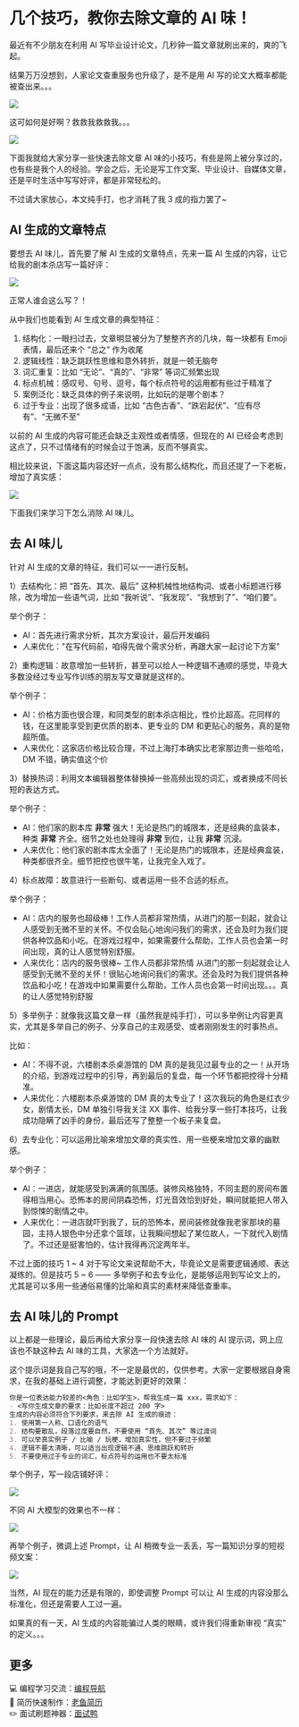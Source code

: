 # 几个技巧，教你去除文章的 AI 味！

最近有不少朋友在利用 AI 写毕业设计论文，几秒钟一篇文章就刷出来的，爽的飞起。

结果万万没想到，人家论文查重服务也升级了，是不是用 AI 写的论文大概率都能被查出来。。。

![](https://pic.yupi.icu/1/image-20250318131837094.png)

这可如何是好啊？救救我救救我。。。

![](https://pic.yupi.icu/1/image-20250318132050627.png)

下面我就给大家分享一些快速去除文章 AI 味的小技巧，有些是网上被分享过的，也有些是我个人的经验。学会之后，无论是写工作文案、毕业设计、自媒体文章，还是平时生活中写写好评，都是非常轻松的。

不过请大家放心，本文纯手打，也才消耗了我 3 成的指力罢了~

## AI 生成的文章特点

要想去 AI 味儿，首先要了解 AI 生成的文章特点，先来一篇 AI 生成的内容，让它给我的剧本杀店写一篇好评：

![](https://pic.yupi.icu/1/image-20250318132753154.png)

正常人谁会这么写？！

从中我们也能看到 AI 生成文章的典型特征：

1. 结构化：一眼扫过去，文章明显被分为了整整齐齐的几块，每一块都有 Emoji 表情，最后还来个 “总之” 作为收尾
2. 逻辑线性：缺乏跳跃性思维和意外转折，就是一顿无脑夸
3. 词汇重复：比如 “无论”、“真的”、“非常” 等词汇频繁出现
4. 标点机械：感叹号、句号、逗号，每个标点符号的运用都有些过于精准了
5. 案例泛化：缺乏具体的例子来说明，比如玩的是哪个剧本？
6. 过于专业：出现了很多成语，比如 “古色古香”、“跌宕起伏”、“应有尽有”、“无微不至”

以前的 AI 生成的内容可能还会缺乏主观性或者情感，但现在的 AI 已经会考虑到这点了，只不过情绪有的时候会过于饱满，反而不够真实。

相比较来说，下面这篇内容还好一点点，没有那么结构化，而且还提了一下老板，增加了真实感：

![](https://pic.yupi.icu/1/image-20250318133705736.png)

下面我们来学习下怎么消除 AI 味儿。

## 去 AI 味儿

针对 AI 生成的文章的特征，我们可以一一进行反制。

1）去结构化：把 “首先、其次、最后” 这种机械性地结构词、或者小标题进行移除，改为增加一些语气词，比如 “我听说”、“我发现”、“我想到了”、“咱们要”。

举个例子：

- AI：首先进行需求分析，其次方案设计，最后开发编码
- 人来优化："在写代码前，咱得先做个需求分析，再跟大家一起讨论下方案"

2）重构逻辑：故意增加一些转折，甚至可以给人一种逻辑不通顺的感觉，毕竟大多数没经过专业写作训练的朋友写文章就是这样的。

举个例子：

- AI：价格方面也很合理，和同类型的剧本杀店相比，性价比超高。花同样的钱，在这里能享受到更优质的剧本、更专业的 DM 和更贴心的服务，真的是物超所值。
- 人来优化：这家店价格比较合理，不过上海打本确实比老家那边贵一些哈哈，DM 不错，确实值这个价

3）替换热词：利用文本编辑器整体替换掉一些高频出现的词汇，或者换成不同长短的表达方式。

举个例子：

- AI：他们家的剧本库 **非常** 强大！无论是热门的城限本，还是经典的盒装本，种类 **非常** 齐全。细节之处也处理得 **非常** 到位，让我 **非常** 沉浸。
- 人来优化：他们家的剧本库太全面了！无论是热门的城限本，还是经典盒装，种类都很齐全。细节把控也很牛笔，让我完全入戏了。

4）标点故障：故意进行一些断句、或者运用一些不合适的标点。

举个例子：

- AI：店内的服务也超级棒！工作人员都非常热情，从进门的那一刻起，就会让人感受到无微不至的关怀。不仅会贴心地询问我们的需求，还会及时为我们提供各种饮品和小吃。在游戏过程中，如果需要什么帮助，工作人员也会第一时间出现，真的让人感觉特别舒服。
- 人来优化：店内的服务很棒~ 工作人员都非常热情 从进门的那一刻起就会让人感受到无微不至的关怀！很贴心地询问我们的需求。还会及时为我们提供各种饮品和小吃！在游戏中如果需要什么帮助，工作人员也会第一时间出现。。。真的让人感觉特别舒服

5）多举例子：就像我这篇文章一样（虽然我是纯手打），可以多举例让内容更真实，尤其是多举自己的例子、分享自己的主观感受、或者刚刚发生的时事热点。

比如：

- AI：不得不说，六楼剧本杀桌游馆的 DM 真的是我见过最专业的之一！从开场的介绍，到游戏过程中的引导，再到最后的复盘，每一个环节都把控得十分精准。
- 人来优化：六楼剧本杀桌游馆的 DM 真的太专业了！这次我玩的角色是红衣少女，剧情太长，DM 单独引导我关注 XX 事件、给我分享一些打本技巧，让我成功隐瞒了凶手的身份，最后还写了整整一个板子来复盘。

6）去专业化：可以运用比喻来增加文章的真实性、用一些梗来增加文章的幽默感。

举个例子：

- AI：一进店，就能感受到满满的氛围感。装修风格独特，不同主题的房间布置得相当用心。恐怖本的房间阴森恐怖，灯光音效恰到好处，瞬间就能把人带入到惊悚的剧情之中。
- 人来优化：一进店就吓到我了，玩的恐怖本，房间装修就像我老家那块的墓园，主持人银色中分还拿个篮球，让我瞬间想起了某位故人，一下就代入剧情了。不过还是挺害怕的，估计我得再沉淀两年半。

不过上面的技巧 1 ~ 4 对于写论文来说帮助不大，毕竟论文是需要逻辑通顺、表达凝练的。但是技巧 5 ~ 6 —— 多举例子和去专业化，是能够运用到写论文上的，尤其是可以多用一些通俗易懂的比喻和真实的素材来降低查重率。

## 去 AI 味儿的 Prompt

以上都是一些理论，最后再给大家分享一段快速去除 AI 味的 AI 提示词，网上应该也不缺这种去 AI 味的工具，大家选一个方法就好。

这个提示词是我自己写的哦，不一定是最优的，仅供参考。大家一定要根据自身需求，在我的基础上进行调整，才能达到更好的效果：

```markdown
你是一位表达能力较差的<角色：比如学生>，帮我生成一篇 xxx，需求如下：
- <写你生成文章的要求：比如长度不超过 200 字>
生成的内容必须符合下列要求，来去除 AI 生成的痕迹：
1. 使用第一人称、口语化的语气
2. 结构要散乱，段落过度要自然，不要使用 “首先、其次” 等过渡词
3. 可以举真实例子 / 比喻 / 玩梗，增加真实性，但不要过于频繁
4. 逻辑不要太清晰，可以适当出现逻辑不通、思维跳跃和转折
5. 不要使用过于专业的词汇，标点符号的运用也不要太标准
```

举个例子，写一段店铺好评：

![](https://pic.yupi.icu/1/image-20250318141924582.png)

不同 AI 大模型的效果也不一样：

![](https://pic.yupi.icu/1/image-20250318142452339.png)

再举个例子，微调上述 Prompt，让 AI 稍微专业一丢丢，写一篇知识分享的短视频文案：

![](https://pic.yupi.icu/1/image-20250318143014803.png)

当然，AI 现在的能力还是有限的，即使调整 Prompt 可以让 AI 生成的内容没那么标准化，但还是需要人工过一遍。

如果真的有一天，AI 生成的内容能骗过人类的眼睛，或许我们得重新审视 “真实” 的定义。。。



## 更多

💻 编程学习交流：[编程导航](https://www.codefather.cn/)    
📃 简历快速制作：[老鱼简历](https://laoyujianli.com)    
✏️ 面试刷题神器：[面试鸭](https://mianshiya.com) 